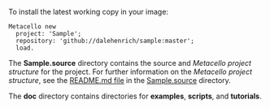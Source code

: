 To install the latest working copy in your image:

```Smalltalk
Metacello new
  project: 'Sample';
  repository: 'github://dalehenrich/sample:master';
  load.
```

The **Sample.source** directory contains the source and *Metacello project structure* for the project. For further information on the *Metacello project structure*, see the [README.md file](Sample.source/README.md) in the [Sample.source](Sample.source) directory.

The **doc** directory contains directories for **examples**, **scripts**, and **tutorials**. 

[1]: https://github.com/dalehenrich/filetree
